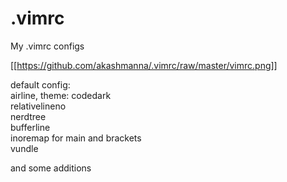 # .vimrc
My .vimrc configs

[[https://github.com/akashmanna/.vimrc/raw/master/vimrc.png]]

default config:  
airline, theme: codedark  
relativelineno  
nerdtree  
bufferline  
inoremap for main and brackets  
vundle  
  
and some additions
